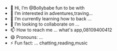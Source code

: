 - 👋 Hi, I’m @Bollybabe fun to be with
- 👀 I’m interested in adventures,traving...
- 🌱 I’m currently learning how to back ...
- 💞️ I’m looking to collaborate on ...
- 📫 How to reach me ... what's app,08109400412
- 😄 Pronouns: ...
- ⚡ Fun fact: ... chatting,reading,music

<!---
Bollybabe/Bollybabe is a ✨ special ✨ repository because its `README.md` (this file) appears on your GitHub profile.
You can click the Preview link to take a look at your changes.
--->
